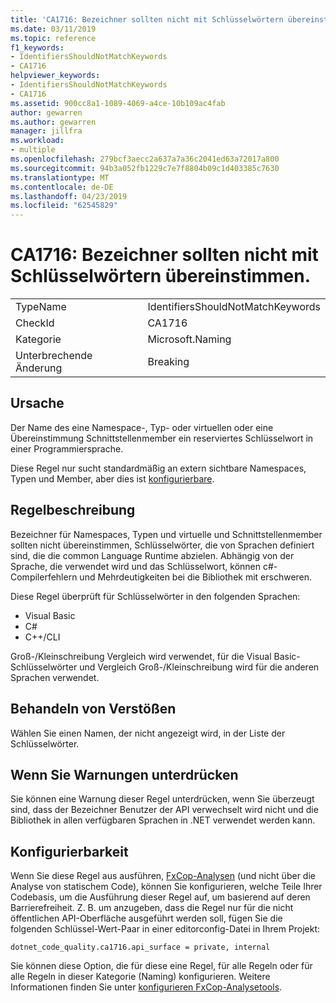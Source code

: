 ```yaml
---
title: 'CA1716: Bezeichner sollten nicht mit Schlüsselwörtern übereinstimmen.'
ms.date: 03/11/2019
ms.topic: reference
f1_keywords:
- IdentifiersShouldNotMatchKeywords
- CA1716
helpviewer_keywords:
- IdentifiersShouldNotMatchKeywords
- CA1716
ms.assetid: 900cc8a1-1089-4069-a4ce-10b109ac4fab
author: gewarren
ms.author: gewarren
manager: jillfra
ms.workload:
- multiple
ms.openlocfilehash: 279bcf3aecc2a637a7a36c2041ed63a72017a800
ms.sourcegitcommit: 94b3a052fb1229c7e7f8804b09c1d403385c7630
ms.translationtype: MT
ms.contentlocale: de-DE
ms.lasthandoff: 04/23/2019
ms.locfileid: "62545829"
---
```

# <a name="ca1716-identifiers-should-not-match-keywords"></a>CA1716: Bezeichner sollten nicht mit Schlüsselwörtern übereinstimmen.

|||
|-|-|
|TypeName|IdentifiersShouldNotMatchKeywords|
|CheckId|CA1716|
|Kategorie|Microsoft.Naming|
|Unterbrechende Änderung|Breaking|

## <a name="cause"></a>Ursache

Der Name des eine Namespace-, Typ- oder virtuellen oder eine Übereinstimmung Schnittstellenmember ein reserviertes Schlüsselwort in einer Programmiersprache.

Diese Regel nur sucht standardmäßig an extern sichtbare Namespaces, Typen und Member, aber dies ist [konfigurierbare](#configurability).

## <a name="rule-description"></a>Regelbeschreibung

Bezeichner für Namespaces, Typen und virtuelle und Schnittstellenmember sollten nicht übereinstimmen, Schlüsselwörter, die von Sprachen definiert sind, die die common Language Runtime abzielen. Abhängig von der Sprache, die verwendet wird und das Schlüsselwort, können c#-Compilerfehlern und Mehrdeutigkeiten bei die Bibliothek mit erschweren.

Diese Regel überprüft für Schlüsselwörter in den folgenden Sprachen:

- Visual Basic
- C#
- C++/CLI

Groß-/Kleinschreibung Vergleich wird verwendet, für die Visual Basic-Schlüsselwörter und Vergleich Groß-/Kleinschreibung wird für die anderen Sprachen verwendet.

## <a name="how-to-fix-violations"></a>Behandeln von Verstößen

Wählen Sie einen Namen, der nicht angezeigt wird, in der Liste der Schlüsselwörter.

## <a name="when-to-suppress-warnings"></a>Wenn Sie Warnungen unterdrücken

Sie können eine Warnung dieser Regel unterdrücken, wenn Sie überzeugt sind, dass der Bezeichner Benutzer der API verwechselt wird nicht und die Bibliothek in allen verfügbaren Sprachen in .NET verwendet werden kann.

## <a name="configurability"></a>Konfigurierbarkeit

Wenn Sie diese Regel aus ausführen, [FxCop-Analysen](install-fxcop-analyzers.md) (und nicht über die Analyse von statischem Code), können Sie konfigurieren, welche Teile Ihrer Codebasis, um die Ausführung dieser Regel auf, um basierend auf deren Barrierefreiheit. Z. B. um anzugeben, dass die Regel nur für die nicht öffentlichen API-Oberfläche ausgeführt werden soll, fügen Sie die folgenden Schlüssel-Wert-Paar in einer editorconfig-Datei in Ihrem Projekt:

```
dotnet_code_quality.ca1716.api_surface = private, internal
```

Sie können diese Option, die für diese eine Regel, für alle Regeln oder für alle Regeln in dieser Kategorie (Naming) konfigurieren. Weitere Informationen finden Sie unter [konfigurieren FxCop-Analysetools](configure-fxcop-analyzers.md).